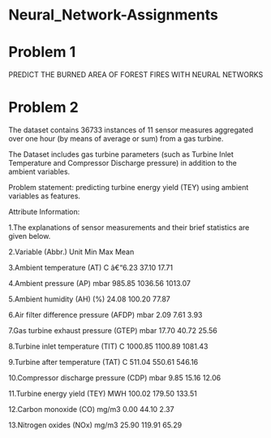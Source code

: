 
# Neural_Network-Assignments

# Problem 1
PREDICT THE BURNED AREA OF FOREST FIRES WITH NEURAL NETWORKS

# Problem 2

The dataset contains 36733 instances of 11 sensor measures aggregated over one hour (by means of average or sum) from a gas turbine.

The Dataset includes gas turbine parameters (such as Turbine Inlet Temperature and Compressor Discharge pressure) in addition to the ambient variables.

Problem statement: predicting turbine energy yield (TEY) using ambient variables as features.

Attribute Information:

1.The explanations of sensor measurements and their brief statistics are given below.

2.Variable (Abbr.) Unit Min Max Mean

3.Ambient temperature (AT) C â€“6.23 37.10 17.71

4.Ambient pressure (AP) mbar 985.85 1036.56 1013.07

5.Ambient humidity (AH) (%) 24.08 100.20 77.87

6.Air filter difference pressure (AFDP) mbar 2.09 7.61 3.93

7.Gas turbine exhaust pressure (GTEP) mbar 17.70 40.72 25.56

8.Turbine inlet temperature (TIT) C 1000.85 1100.89 1081.43

9.Turbine after temperature (TAT) C 511.04 550.61 546.16

10.Compressor discharge pressure (CDP) mbar 9.85 15.16 12.06

11.Turbine energy yield (TEY) MWH 100.02 179.50 133.51

12.Carbon monoxide (CO) mg/m3 0.00 44.10 2.37

13.Nitrogen oxides (NOx) mg/m3 25.90 119.91 65.29
